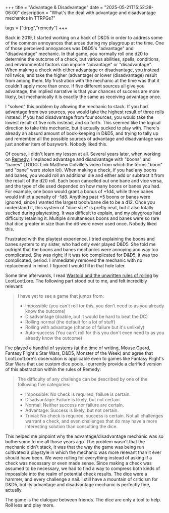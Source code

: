 +++
title = "Advantage & Disadvantage"
date = "2025-05-21T15:52:38-06:00"
description = "What's the deal with advantage and disadvantage mechanics in TTRPGs?"

tags = ["ttrpg","remedy"]
+++

Back in 2019, I started working on a hack of D&D5 in order to address some of the common annoyances that arose during my playgroup at the time. One of those perceived annoyances was D&D5's "advantage" and "disadvantage" mechanic. In that game, you normally roll one d20 to determine the outcome of a check, but various abilities, spells, conditions, and environmental factors can impose "advantage" or "disadvantage". When making a check with either advantage or disadvantage, you instead roll twice, and take the higher (advantage) or lower (disadvantage) result from among them. My frustration with the mechanic at the time was that it couldn't apply more than once. If five different sources all give you advantage, the implied narrative is that your chances of success are more likely, but mechanically it is exactly the same as receiving advantage once.

I "solved" this problem by allowing the mechanic to stack. If you had advantage from two sources, you would take the highest result of three rolls instead. If you had disadvantage from four sources, you would take the lowest result of five rolls instead, and so forth. This seemed like the logical direction to take this mechanic, but it actually sucked to play with. There's already an absurd amount of book-keeping in D&D5, and trying to tally up and remember all the possible sources of advantage and disadvantage was just another item of busywork. Nobody liked this.

Of course, I didn't learn my lesson at all. Several years later, when working on [Remedy](https://remedy.neonfable.com), I replaced advantage and disadvantage with "boons" and "banes" (TODO: Link Matthew Colville's video from which the terms "boon" and "bane" were stolen lol). When making a check, if you had any boons and banes, you would roll an additional die and either add or subtract it from the result of the d20 roll. Each boon cancelled out one bane and vice versa, and the type of die used depended on how many boons or banes you had. For example, one boon would grant a bonus of +1d4, while three banes would inflict a penalty of -1d8. Anything past ±5 boons or banes were ignored, since I wanted the largest boon/bane die to be a d12. Once you understand it, this system of "dice size" is pretty neat, but it also totally sucked during playtesting. It was difficult to explain, and my playgroup had difficulty retaining it. Multiple simultaneous boons and banes were so rare that dice greater in size than the d6 were never used once. Nobody liked this.

Frustrated with the playtest experience, I tried explaining the boons and banes system to my sister, who had only ever played D&D5. She told me outright that the boons and banes mechanics were annoying and way too complicated. She was right; if it was too complicated for D&D5, it was too complicated, period. I immediately removed the mechanic with no replacement in mind. I figured I would fill in that hole later.

Some time afterwards, I read [Wastoid and the unwritten rules of rolling](https://lootlootlore.blogspot.com/2025/04/wastoid-and-unwritten-rules-of-rolling.html) by LootLootLore. The following part stood out to me, and felt incredibly relevant:

> I have yet to see a game that jumps from: 
> - Impossible (you can't roll for this, you don't need to as you already know the outcome)
> - Disadvantage (doable, but it would be hard to beat the DC)
> - Rolling normal (the default for a lot of stuff)
> - Rolling with advantage (chance of failure but it's unlikely)
> - Auto-success (You can't roll for this you don't even need to as you already know the outcome) 

I've played a handful of systems (at the time of writing, Mouse Guard, Fantasy Flight's Star Wars, D&D5, Monster of the Week) and agree that LootLootLore's observation is applicable even to games like Fantasy Flight's Star Wars that use custom dice pools. I currently provide a clarified version of this abstraction within the rules of Remedy:

> The difficulty of any challenge can be described by one of the following five categories:
> - Impossible: No check is required, failure is certain.
> - Disadvantage: Failure is likely, but not certain.
> - Normal: Neither success nor failure are certain.
> - Advantage: Success is likely, but not certain.
> - Trivial: No check is required, success is certain.
> Not all challenges warrant a check, and even challenges that do may have a more interesting solution than consulting the dice.

This helped me pinpoint why the advantage/disadvantage mechanic was so bothersome to me all those years ago. The problem wasn't that the mechanic didn't stack, it was that the way the game was being run cultivated a playstyle in which the mechanic was more relevant than it ever should have been. We were rolling for everything instead of asking if a check was necessary or even made sense. Since making a check was assumed to be necessary, we had to find a way to compress both kinds of impossible into the realm of potential check results. The dice were a hammer, and every challenge a nail. I still have a mountain of criticism for D&D5, but its advantage and disadvantage mechanic is perfectly fine, actually.

The game is the dialogue between friends. The dice are only a tool to help. Roll less and play more.
